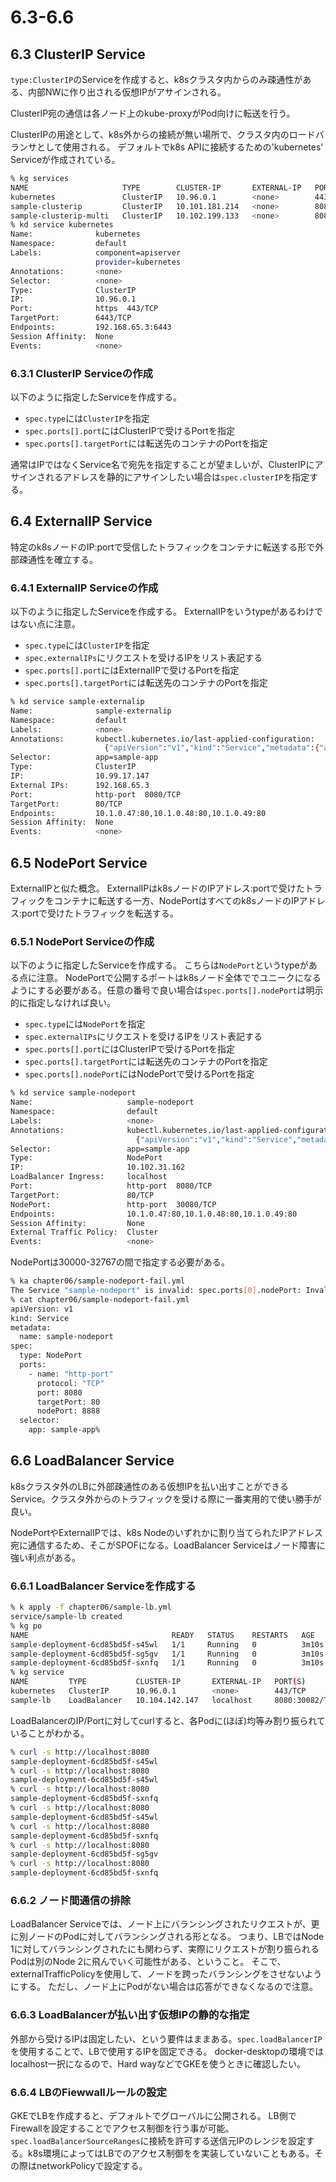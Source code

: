 # 6.3-6.6

## 6.3 ClusterIP Service

`type:ClusterIP`のServiceを作成すると、k8sクラスタ内からのみ疎通性がある、内部NWに作り出される仮想IPがアサインされる。

ClusterIP宛の通信は各ノード上のkube-proxyがPod向けに転送を行う。

ClusterIPの用途として、k8s外からの接続が無い場所で、クラスタ内のロードバランサとして使用される。
デフォルトでk8s APIに接続するための'kubernetes' Serviceが作成されている。

```bash
% kg services
NAME                     TYPE        CLUSTER-IP       EXTERNAL-IP   PORT(S)             AGE
kubernetes               ClusterIP   10.96.0.1        <none>        443/TCP             145m
sample-clusterip         ClusterIP   10.101.181.214   <none>        8080/TCP            102m
sample-clusterip-multi   ClusterIP   10.102.199.133   <none>        8080/TCP,8443/TCP   71m
% kd service kubernetes
Name:              kubernetes
Namespace:         default
Labels:            component=apiserver
                   provider=kubernetes
Annotations:       <none>
Selector:          <none>
Type:              ClusterIP
IP:                10.96.0.1
Port:              https  443/TCP
TargetPort:        6443/TCP
Endpoints:         192.168.65.3:6443
Session Affinity:  None
Events:            <none>
```

### 6.3.1 ClusterIP Serviceの作成

以下のように指定したServiceを作成する。

- `spec.type`には`ClusterIP`を指定
- `spec.ports[].port`にはClusterIPで受けるPortを指定
- `spec.ports[].targetPort`には転送先のコンテナのPortを指定

通常はIPではなくService名で宛先を指定することが望ましいが、ClusterIPにアサインされるアドレスを静的にアサインしたい場合は`spec.clusterIP`を指定する。

## 6.4 ExternalIP Service

特定のk8sノードのIP:portで受信したトラフィックをコンテナに転送する形で外部疎通性を確立する。

### 6.4.1 ExternalIP Serviceの作成

以下のように指定したServiceを作成する。 ExternalIPをいうtypeがあるわけではない点に注意。

- `spec.type`には`ClusterIP`を指定
- `spec.externalIPs`にリクエストを受けるIPをリスト表記する
- `spec.ports[].port`にはExternalIPで受けるPortを指定
- `spec.ports[].targetPort`には転送先のコンテナのPortを指定

```bash
% kd service sample-externalip
Name:              sample-externalip
Namespace:         default
Labels:            <none>
Annotations:       kubectl.kubernetes.io/last-applied-configuration:
                     {"apiVersion":"v1","kind":"Service","metadata":{"annotations":{},"name":"sample-externalip","namespace":"default"},"spec":{"externalIPs":[...
Selector:          app=sample-app
Type:              ClusterIP
IP:                10.99.17.147
External IPs:      192.168.65.3
Port:              http-port  8080/TCP
TargetPort:        80/TCP
Endpoints:         10.1.0.47:80,10.1.0.48:80,10.1.0.49:80
Session Affinity:  None
Events:            <none>
```

## 6.5 NodePort Service

ExternalIPと似た概念。 ExternalIPはk8sノードのIPアドレス:portで受けたトラフィックをコンテナに転送する一方、NodePortはすべてのk8sノードのIPアドレス:portで受けたトラフィックを転送する。

### 6.5.1 NodePort Serviceの作成

以下のように指定したServiceを作成する。 こちらは`NodePort`というtypeがある点に注意。
NodePortで公開するポートはk8sノード全体ででユニークになるようにする必要がある。任意の番号で良い場合は`spec.ports[].nodePort`は明示的に指定しなければ良い。

- `spec.type`には`NodePort`を指定
- `spec.externalIPs`にリクエストを受けるIPをリスト表記する
- `spec.ports[].port`にはClusterIPで受けるPortを指定
- `spec.ports[].targetPort`には転送先のコンテナのPortを指定
- `spec.ports[].nodePort`にはNodePortで受けるPortを指定

```bash
% kd service sample-nodeport
Name:                     sample-nodeport
Namespace:                default
Labels:                   <none>
Annotations:              kubectl.kubernetes.io/last-applied-configuration:
                            {"apiVersion":"v1","kind":"Service","metadata":{"annotations":{},"name":"sample-nodeport","namespace":"default"},"spec":{"ports":[{"name":...
Selector:                 app=sample-app
Type:                     NodePort
IP:                       10.102.31.162
LoadBalancer Ingress:     localhost
Port:                     http-port  8080/TCP
TargetPort:               80/TCP
NodePort:                 http-port  30080/TCP
Endpoints:                10.1.0.47:80,10.1.0.48:80,10.1.0.49:80
Session Affinity:         None
External Traffic Policy:  Cluster
Events:                   <none>
```

NodePortは30000-32767の間で指定する必要がある。

```bash
% ka chapter06/sample-nodeport-fail.yml
The Service "sample-nodeport" is invalid: spec.ports[0].nodePort: Invalid value: 8888: provided port is not in the valid range. The range of valid ports is 30000-32767
% cat chapter06/sample-nodeport-fail.yml
apiVersion: v1
kind: Service
metadata:
  name: sample-nodeport
spec:
  type: NodePort
  ports:
    - name: "http-port"
      protocol: "TCP"
      port: 8080
      targetPort: 80
      nodePort: 8888
  selector:
    app: sample-app%
```

## 6.6 LoadBalancer Service

k8sクラスタ外のLBに外部疎通性のある仮想IPを払い出すことができるService。クラスタ外からのトラフィックを受ける際に一番実用的で使い勝手が良い。

NodePortやExternalIPでは、k8s Nodeのいずれかに割り当てられたIPアドレス宛に通信するため、そこがSPOFになる。LoadBalancer Serviceはノード障害に強い利点がある。

### 6.6.1 LoadBalancer Serviceを作成する

```bash
% k apply -f chapter06/sample-lb.yml
service/sample-lb created
% kg po
NAME                                READY   STATUS    RESTARTS   AGE
sample-deployment-6cd85bd5f-s45wl   1/1     Running   0          3m10s
sample-deployment-6cd85bd5f-sg5gv   1/1     Running   0          3m10s
sample-deployment-6cd85bd5f-sxnfq   1/1     Running   0          3m10s
% kg service
NAME         TYPE           CLUSTER-IP       EXTERNAL-IP   PORT(S)          AGE
kubernetes   ClusterIP      10.96.0.1        <none>        443/TCP          41d
sample-lb    LoadBalancer   10.104.142.147   localhost     8080:30082/TCP   9s
```

LoadBalancerのIP/Portに対してcurlすると、各Podに(ほぼ)均等み割り振られていることがわかる。

```bash
% curl -s http://localhost:8080
sample-deployment-6cd85bd5f-s45wl
% curl -s http://localhost:8080
sample-deployment-6cd85bd5f-s45wl
% curl -s http://localhost:8080
sample-deployment-6cd85bd5f-sxnfq
% curl -s http://localhost:8080
sample-deployment-6cd85bd5f-s45wl
% curl -s http://localhost:8080
sample-deployment-6cd85bd5f-sxnfq
% curl -s http://localhost:8080
sample-deployment-6cd85bd5f-sg5gv
% curl -s http://localhost:8080
sample-deployment-6cd85bd5f-sxnfq
```

### 6.6.2 ノード間通信の排除

LoadBalancer Serviceでは、ノード上にバランシングされたリクエストが、更に別ノードのPodに対してバランシングされる形となる。
つまり、LBではNode 1に対してバランシングされたにも関わらず、実際にリクエストが割り振られるPodは別のNode 2に飛んでいく可能性がある、ということ。
そこで、externalTrafficPolicyを使用して、ノードを跨ったバランシングをさせないようにする。
ただし、ノード上にPodがない場合は応答ができなくなるので注意。

### 6.6.3 LoadBalancerが払い出す仮想IPの静的な指定

外部から受けるIPは固定したい、という要件はままある。`spec.loadBalancerIP`を使用することで、LBで使用するIPを固定できる。
docker-desktopの環境ではlocalhost一択になるので、Hard wayなどでGKEを使うときに確認したい。

### 6.6.4 LBのFiewwallルールの設定

GKEでLBを作成すると、デフォルトでグローバルに公開される。 LB側でFirewallを設定することでアクセス制御を行う事が可能。
`spec.loadBalancerSourceRanges`に接続を許可する送信元IPのレンジを設定する。k8s環境によってはLBでのアクセス制御をを実装していないこともある。その際はnetworkPolicyで設定する。
